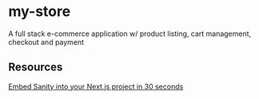 # my-store

A full stack e-commerce application w/ product listing, cart management, checkout and payment

## Resources

[Embed Sanity into your Next.js project in 30 seconds](https://www.youtube.com/watch?v=gDafx9MDikw&ab_channel=SanityComposableContentCloud)
